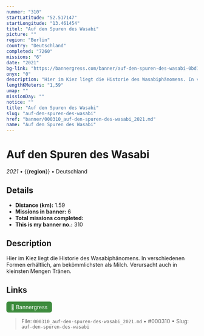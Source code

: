 ```yaml
---
nummer: "310"
startLatitude: "52.517147"
startLongitude: "13.461454"
titel: "Auf den Spuren des Wasabi"
picture: ""
region: "Berlin"
country: "Deutschland"
completed: "7260"
missions: "6"
date: "2021"
bg-link: "https://bannergress.com/banner/auf-den-spuren-des-wasabi-0bd1"
onyx: "0"
description: "Hier im Kiez liegt die Historie des Wasabiphänomens. In verschiedenen Formen erhältlich, am bekömmlichsten als Milch. Verursacht auch in kleinsten Mengen Tränen."
lengthKMeters: "1,59"
umap: ""
missionDay: ""
notice: ""
title: "Auf den Spuren des Wasabi"
slug: "auf-den-spuren-des-wasabi"
href: "banner/000310_auf-den-spuren-des-wasabi_2021.md"
name: "Auf den Spuren des Wasabi"
---
```

# Auf den Spuren des Wasabi

*2021* • {{__region__}} • Deutschland





## Details
- **Distance (km):** 1.59
- **Missions in banner:** 6
- **Total missions completed:** 
- **This is my banner no.:** 310



## Description
Hier im Kiez liegt die Historie des Wasabiphänomens. In verschiedenen Formen erhältlich, am bekömmlichsten als Milch. Verursacht auch in kleinsten Mengen Tränen.



## Links
<a href="https://bannergress.com/banner/auf-den-spuren-des-wasabi-0bd1" target="_blank" style="display:inline-block;margin-right:8px;padding:6px 12px;background:#3c8b3c;color:#fff;text-decoration:none;border-radius:6px;">🔗 Bannergress</a>



> File: `000310_auf-den-spuren-des-wasabi_2021.md` • #000310 • Slug: `auf-den-spuren-des-wasabi`
